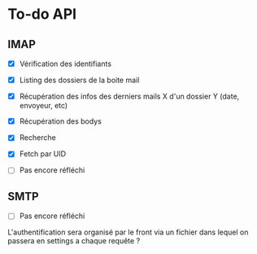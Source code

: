 # To-do API

## IMAP

- [x] Vérification des identifiants

- [x] Listing des dossiers de la boite mail

- [x] Récupération des infos des derniers mails X d'un dossier Y (date, envoyeur, etc)

- [x] Récupération des bodys

- [x] Recherche

- [x] Fetch par UID

- [ ] Pas encore réfléchi

## SMTP

- [ ] Pas encore réfléchi









L'authentification sera organisé par le front via un fichier dans lequel on passera en settings a chaque requête ?


